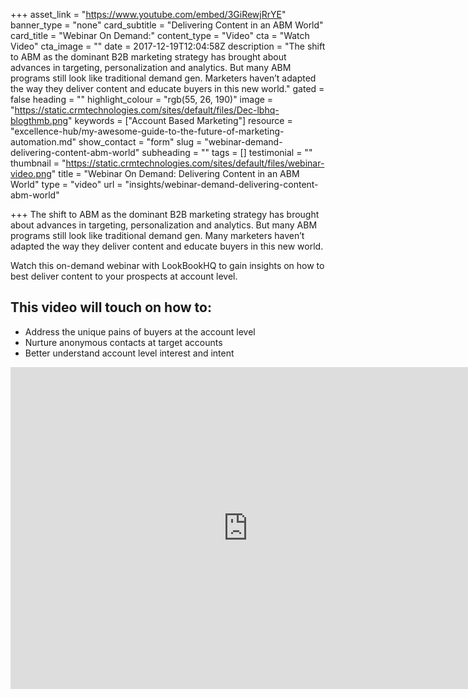 +++
asset_link = "https://www.youtube.com/embed/3GiRewjRrYE"
banner_type = "none"
card_subtitle = "Delivering Content in an ABM World"
card_title = "Webinar On Demand:"
content_type = "Video"
cta = "Watch Video"
cta_image = ""
date = 2017-12-19T12:04:58Z
description = "The shift to ABM as the dominant B2B marketing strategy has brought about advances in targeting, personalization and analytics. But many ABM programs still look like traditional demand gen. Marketers haven’t adapted the way they deliver content and educate buyers in this new world."
gated = false
heading = ""
highlight_colour = "rgb(55, 26, 190)"
image = "https://static.crmtechnologies.com/sites/default/files/Dec-lbhq-blogthmb.png"
keywords = ["Account Based Marketing"]
resource = "excellence-hub/my-awesome-guide-to-the-future-of-marketing-automation.md"
show_contact = "form"
slug = "webinar-demand-delivering-content-abm-world"
subheading = ""
tags = []
testimonial = ""
thumbnail = "https://static.crmtechnologies.com/sites/default/files/webinar-video.png"
title = "Webinar On Demand: Delivering Content in an ABM World"
type = "video"
url = "insights/webinar-demand-delivering-content-abm-world"

+++
The shift to ABM as the dominant B2B marketing strategy has brought about advances in targeting, personalization and analytics. But many ABM programs still look like traditional demand gen. Many marketers haven’t adapted the way they deliver content and educate buyers in this new world.

Watch this on-demand webinar with LookBookHQ to gain insights on how to best deliver content to your prospects at account level.

## This video will touch on how to:

* Address the unique pains of buyers at the account level
* Nurture anonymous contacts at target accounts
* Better understand account level interest and intent

<p><iframe src="https://www.youtube.com/embed/3GiRewjRrYE" frameborder="0" width="760" height="515"></iframe></p>
